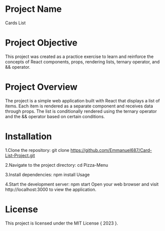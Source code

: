 # Project Name
Cards List

# Project Objective
This project was created as a practice exercise to learn and reinforce the concepts of React components, props, rendering lists, ternary operator, and && operator.

# Project Overview

The project is a simple web application built with React that displays a list of items. Each item is rendered as a separate component and receives data through props. The list is conditionally rendered using the ternary operator and the && operator based on certain conditions.

# Installation

1.Clone the repository: git clone https://github.com/Emmanuel687/Card-List-Project.git

2.Navigate to the project directory: cd Pizza-Menu

3.Install dependencies: npm install
Usage

4.Start the development server: npm start
Open your web browser and visit http://localhost:3000 to view the application.

# License

This project is licensed under the MIT License { 2023 }.
